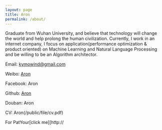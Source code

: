 ```yaml
---
layout: page
title: Aron
permalink: /about/
---
```


Graduate from Wuhan University, and believe that technology will change the world and help prolong the human civilization. Currently, I work in an internet company, I focus on application(performance optimization & product oriented) on Machine Learning and Natural Language Processing and be willing to be an Algorithm architector.

Email: kymowind@gmail.com

Weibo: [Aron](http://weibo.com/aronlovesong)

Facebook: Aron

Github: [Aron](https://github.com/kymo)

Douban: Aron

CV: Aron(/public/file/cv.pdf)

For PatYour[click me][http://
